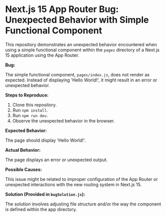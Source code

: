 # Next.js 15 App Router Bug: Unexpected Behavior with Simple Functional Component

This repository demonstrates an unexpected behavior encountered when using a simple functional component within the `pages` directory of a Next.js 15 application using the App Router.

**Bug:**

The simple functional component, `pages/index.js`, does not render as expected.  Instead of displaying 'Hello World!', it might result in an error or unexpected behavior.

**Steps to Reproduce:**

1. Clone this repository.
2. Run `npm install`.
3. Run `npm run dev`.
4. Observe the unexpected behavior in the browser.

**Expected Behavior:**

The page should display 'Hello World!'.

**Actual Behavior:**

The page displays an error or unexpected output.

**Possible Causes:**

This issue might be related to improper configuration of the App Router or unexpected interactions with the new routing system in Next.js 15.

**Solution (Provided in `bugSolution.js`):**

The solution involves adjusting file structure and/or the way the component is defined within the app directory.